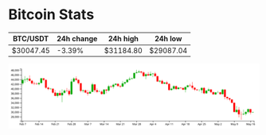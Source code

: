 # Bitcoin Stats

BTC/USDT|24h change|24h high|24h low|
|---|---|---|---|
|$30047.45|-3.39%|$31184.80|$29087.04|

<img src="./chart.svg">
